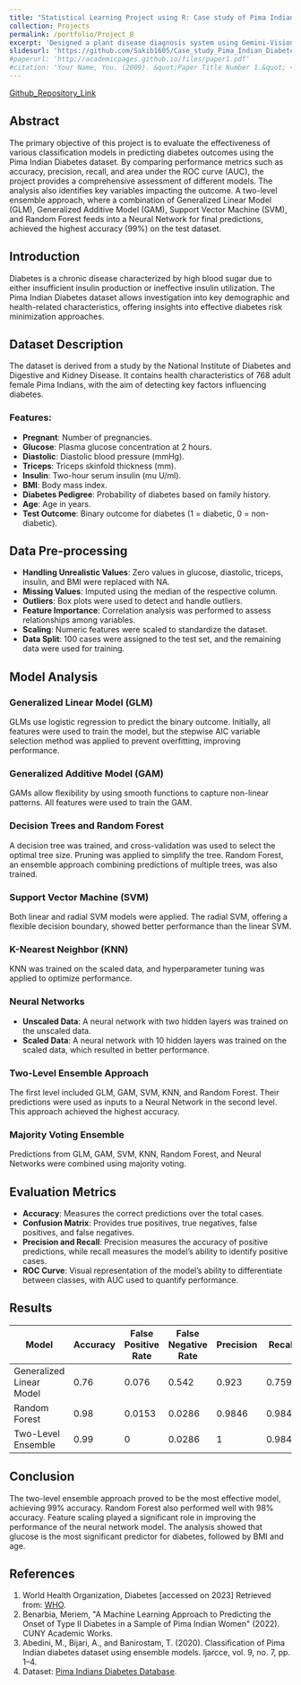 ```yaml
---
title: "Statistical Learning Project using R: Case study of Pima Indian Diabetes Dataset"
collection: Projects
permalink: /portfolio/Project_8
excerpt: 'Designed a plant disease diagnosis system using Gemini-Vision-Pro for extracting visual features and generating symptom descriptions from images. Integrated these insights with a multi-modal fusion model to compare symptom based and image-based classification methods, improving classification accuracy.'
slidesurl: 'https://github.com/Sakib1605/Case_study_Pima_Indian_Diabetes_Dataset/blob/main/STAT_6801_FINAL_PROJECT.pdf'
#paperurl: 'http://academicpages.github.io/files/paper1.pdf'
#citation: 'Your Name, You. (2009). &quot;Paper Title Number 1.&quot; <i>Journal 1</i>. 1(1).'
---
```


[Github_Repository_Link](https://github.com/Sakib1605/Case_study_Pima_Indian_Diabetes_Dataset)

## Abstract
The primary objective of this project is to evaluate the effectiveness of various classification models in predicting diabetes outcomes using the Pima Indian Diabetes dataset. By comparing performance metrics such as accuracy, precision, recall, and area under the ROC curve (AUC), the project provides a comprehensive assessment of different models. The analysis also identifies key variables impacting the outcome. A two-level ensemble approach, where a combination of Generalized Linear Model (GLM), Generalized Additive Model (GAM), Support Vector Machine (SVM), and Random Forest feeds into a Neural Network for final predictions, achieved the highest accuracy (99%) on the test dataset.

## Introduction
Diabetes is a chronic disease characterized by high blood sugar due to either insufficient insulin production or ineffective insulin utilization. The Pima Indian Diabetes dataset allows investigation into key demographic and health-related characteristics, offering insights into effective diabetes risk minimization approaches.

## Dataset Description
The dataset is derived from a study by the National Institute of Diabetes and Digestive and Kidney Disease. It contains health characteristics of 768 adult female Pima Indians, with the aim of detecting key factors influencing diabetes.

### Features:
- **Pregnant**: Number of pregnancies.
- **Glucose**: Plasma glucose concentration at 2 hours.
- **Diastolic**: Diastolic blood pressure (mmHg).
- **Triceps**: Triceps skinfold thickness (mm).
- **Insulin**: Two-hour serum insulin (mu U/ml).
- **BMI**: Body mass index.
- **Diabetes Pedigree**: Probability of diabetes based on family history.
- **Age**: Age in years.
- **Test Outcome**: Binary outcome for diabetes (1 = diabetic, 0 = non-diabetic).

## Data Pre-processing
- **Handling Unrealistic Values**: Zero values in glucose, diastolic, triceps, insulin, and BMI were replaced with NA.
- **Missing Values**: Imputed using the median of the respective column.
- **Outliers**: Box plots were used to detect and handle outliers.
- **Feature Importance**: Correlation analysis was performed to assess relationships among variables.
- **Scaling**: Numeric features were scaled to standardize the dataset.
- **Data Split**: 100 cases were assigned to the test set, and the remaining data were used for training.

## Model Analysis

### Generalized Linear Model (GLM)
GLMs use logistic regression to predict the binary outcome. Initially, all features were used to train the model, but the stepwise AIC variable selection method was applied to prevent overfitting, improving performance.

### Generalized Additive Model (GAM)
GAMs allow flexibility by using smooth functions to capture non-linear patterns. All features were used to train the GAM.

### Decision Trees and Random Forest
A decision tree was trained, and cross-validation was used to select the optimal tree size. Pruning was applied to simplify the tree. Random Forest, an ensemble approach combining predictions of multiple trees, was also trained.

### Support Vector Machine (SVM)
Both linear and radial SVM models were applied. The radial SVM, offering a flexible decision boundary, showed better performance than the linear SVM.

### K-Nearest Neighbor (KNN)
KNN was trained on the scaled data, and hyperparameter tuning was applied to optimize performance.

### Neural Networks
- **Unscaled Data**: A neural network with two hidden layers was trained on the unscaled data.
- **Scaled Data**: A neural network with 10 hidden layers was trained on the scaled data, which resulted in better performance.

### Two-Level Ensemble Approach
The first level included GLM, GAM, SVM, KNN, and Random Forest. Their predictions were used as inputs to a Neural Network in the second level. This approach achieved the highest accuracy.

### Majority Voting Ensemble
Predictions from GLM, GAM, SVM, KNN, Random Forest, and Neural Networks were combined using majority voting.

## Evaluation Metrics
- **Accuracy**: Measures the correct predictions over the total cases.
- **Confusion Matrix**: Provides true positives, true negatives, false positives, and false negatives.
- **Precision and Recall**: Precision measures the accuracy of positive predictions, while recall measures the model’s ability to identify positive cases.
- **ROC Curve**: Visual representation of the model’s ability to differentiate between classes, with AUC used to quantify performance.

## Results
| Model                       | Accuracy | False Positive Rate | False Negative Rate | Precision | Recall | AUC   |
|-----------------------------|----------|---------------------|---------------------|-----------|--------|-------|
| Generalized Linear Model     | 0.76     | 0.076               | 0.542               | 0.923     | 0.759  | 0.6901|
| Random Forest                | 0.98     | 0.0153              | 0.0286              | 0.9846    | 0.9846 | 0.978 |
| Two-Level Ensemble           | 0.99     | 0                   | 0.0286              | 1         | 0.9848 | 0.9857|

## Conclusion
The two-level ensemble approach proved to be the most effective model, achieving 99% accuracy. Random Forest also performed well with 98% accuracy. Feature scaling played a significant role in improving the performance of the neural network model. The analysis showed that glucose is the most significant predictor for diabetes, followed by BMI and age.

## References
1. World Health Organization, Diabetes [accessed on 2023] Retrieved from: [WHO](https://www.who.int/health-topics/diabetes#tab=tab_1).
2. Benarbia, Meriem, "A Machine Learning Approach to Predicting the Onset of Type II Diabetes in a Sample of Pima Indian Women" (2022). CUNY Academic Works.
3. Abedini, M., Bijari, A., and Banirostam, T. (2020). Classification of Pima Indian diabetes dataset using ensemble models. Ijarcce, vol. 9, no. 7, pp. 1–4.
4. Dataset: [Pima Indians Diabetes Database](https://www.kaggle.com/datasets/uciml/pima-indians-diabetes-database).
